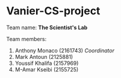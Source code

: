 # Vanier-CS-project

Team name: **The Scientist's Lab**

Team members:
1. Anthony Monaco (2161743) *Coordinator*
2. Mark Antoun (2125881) 
3. Youssif Khalifa (2157969)
4. M-Amar Kseibi (2155725) 



